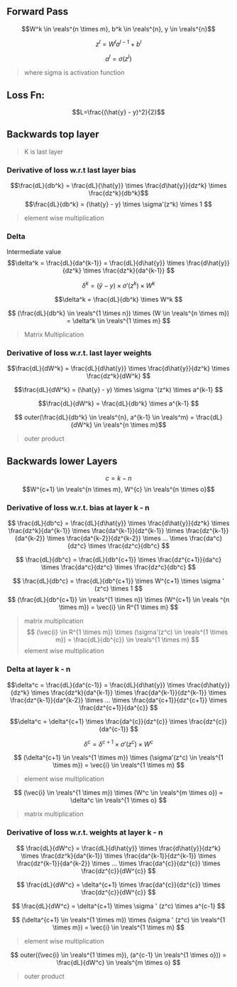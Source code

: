 ## Forward Pass

$$W^k \in \reals^{n \times m}, b^k \in \reals^{n}, y \in \reals^{n}$$

$$ z^l = W^l a^{l-1} + b^l$$

$$a^l  = \sigma(z^l) $$
> where sigma is activation function

## Loss Fn:
$$L=\frac{(\hat{y} - y)^2}{2}$$


## Backwards top layer
> K is last layer

### Derivative of loss w.r.t last layer bias
$$\frac{dL}{db^k} = \frac{dL}{\hat{y}} \times \frac{d\hat{y}}{dz^k} \times \frac{dz^k}{db^k}$$
$$\frac{dL}{db^k} = (\hat{y} - y) \times \sigma'(z^k) \times 1 $$
> element wise multiplication

### Delta
Intermediate value
$$\delta^k = \frac{dL}{da^{k-1}} = 
\frac{dL}{d\hat{y}} \times 
\frac{d\hat{y}}{dz^k} \times 
\frac{dz^k}{da^{k-1}}
$$

$$\delta^k = 
(\hat{y} - y) \times 
\sigma '(z^k) \times 
W^k
$$

$$\delta^k = 
\frac{dL}{db^k} \times 
W^k
$$

$$
(\frac{dL}{db^k} \in \reals^{1 \times n}) \times 
(W \in \reals^{n \times m}) = 
\delta^k \in \reals^{1 \times m}
$$

> Matrix Multiplication

### Derivative of loss w.r.t. last layer weights
$$\frac{dL}{dW^k} = 
\frac{dL}{d\hat{y}} \times 
\frac{d\hat{y}}{dz^k} \times 
\frac{dz^k}{dW^k} 
$$

$$\frac{dL}{dW^k} = 
(\hat{y} - y) \times 
\sigma '(z^k) \times 
a^{k-1}
$$

$$\frac{dL}{dW^k} = 
\frac{dL}{db^k} \times 
a^{k-1}
$$

$$
outer(\frac{dL}{db^k} \in \reals^{n}, 
a^{k-1} \in \reals^m) =
\frac{dL}{dW^k} \in \reals^{n \times m}$$
> outer product

## Backwards lower Layers
$$c = k - n$$
$$W^{c+1} \in \reals^{n \times m}, W^{c} \in \reals^{n \times o}$$

### Derivative of loss w.r.t. bias at layer k - n
$$ \frac{dL}{db^c} = 
\frac{dL}{d\hat{y}} \times 
\frac{d\hat{y}}{dz^k} \times 
\frac{dz^k}{da^{k-1}} \times
\frac{da^{k-1}}{dz^{k-1}} \times
\frac{dz^{k-1}}{da^{k-2}} \times
\frac{da^{k-2}}{dz^{k-2}} \times
... \times
\frac{da^c}{dz^c} \times
\frac{dz^c}{db^c}
$$

$$ \frac{dL}{db^c} = 
\frac{dL}{db^{c+1}} \times
\frac{dz^{c+1}}{da^c} \times
\frac{da^c}{dz^c} \times
\frac{dz^c}{db^c}
$$

$$ \frac{dL}{db^c} = 
\frac{dL}{db^{c+1}} \times
W^{c+1} \times
\sigma ' (z^c) \times
1
$$
$$ 
(\frac{dL}{db^{c+1}} \in \reals^{1 \times n}) \times 
(W^{c+1} \in \reals ^{n \times m}) = 
\vec{i} \in R^{1 \times m}
$$
> matrix multiplication
$$
(\vec{i} \in R^{1 \times m}) \times
(\sigma'(z^c) \in \reals^{1 \times m}) = 
\frac{dL}{db^{c}} \in \reals^{1 \times m}
$$
> element wise multiplication

### Delta at layer k - n
$$\delta^c = \frac{dL}{da^{c-1}} = 
\frac{dL}{d\hat{y}} \times 
\frac{d\hat{y}}{dz^k} \times 
\frac{dz^k}{da^{k-1}} \times
\frac{da^{k-1}}{dz^{k-1}} \times
\frac{dz^{k-1}}{da^{k-2}} \times
... \times
\frac{da^{c+1}}{dz^{c+1}} \times
\frac{dz^{c+1}}{da^{c}}
$$

$$\delta^c =
\delta^{c+1} \times
\frac{da^{c}}{dz^{c}} \times
\frac{dz^{c}}{da^{c-1}}
$$

$$\delta^c =
\delta^{c+1} \times
\sigma ' (z^{c}) \times
W^{c}
$$

$$ (\delta^{c+1} \in \reals^{1 \times m}) \times
(\sigma'(z^c) \in \reals^{1 \times m}) =
\vec{i} \in \reals^{1 \times m}
$$
> element wise multiplication

$$
(\vec{i} \in \reals^{1 \times m}) \times
(W^c \in \reals^{m \times o}) =
\delta^c \in \reals^{1 \times o}
$$
> matrix multiplication

### Derivative of loss w.r.t. weights at layer k - n
$$ \frac{dL}{dW^c} = 
\frac{dL}{d\hat{y}} \times
\frac{d\hat{y}}{dz^k} \times
\frac{dz^k}{da^{k-1}} \times
\frac{da^{k-1}}{dz^{k-1}} \times
\frac{dz^{k-1}}{da^{k-2}} \times
... \times
\frac{da^{c}}{dz^{c}} \times
\frac{dz^{c}}{dW^{c}}
$$

$$ \frac{dL}{dW^c} = 
\delta^{c+1} \times
\frac{da^{c}}{dz^{c}} \times
\frac{dz^{c}}{dW^{c}}
$$

$$ \frac{dL}{dW^c} = 
\delta^{c+1} \times
\sigma ' (z^c) \times
a^{c-1}
$$

$$
(\delta^{c+1} \in \reals^{1 \times m}) \times
(\sigma ' (z^c) \in \reals^{1 \times m}) =
\vec{i} \in \reals^{1 \times m}
$$
> element wise multiplication

$$
outer((\vec{i} \in \reals^{1 \times m}),
(a^{c-1} \in \reals^{1 \times o})) =
\frac{dL}{dW^c} \in \reals^{m \times o}
$$
> outer product